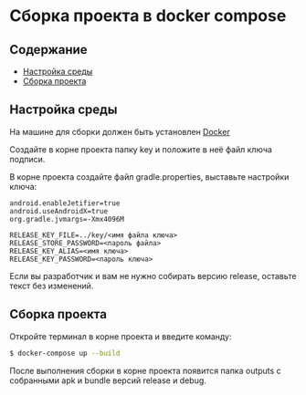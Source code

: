 # Сборка проекта в docker compose

## Содержание
- [Настройка среды](#настройка_среды)
- [Сборка проекта](#сборка_проекта)

## Настройка среды
На машине для сборки должен быть установлен [Docker](https://www.docker.com/)

Создайте в корне проекта папку key и положите в неё файл ключа подписи.

В корне проекта создайте файл gradle.properties, выставьте настройки ключа:
```
android.enableJetifier=true
android.useAndroidX=true
org.gradle.jvmargs=-Xmx4096M

RELEASE_KEY_FILE=../key/<имя файла ключа>
RELEASE_STORE_PASSWORD=<пароль файла>
RELEASE_KEY_ALIAS=<имя ключа>
RELEASE_KEY_PASSWORD=<пароль ключа>
```
Если вы разработчик и вам не нужно собирать версию release, оставьте текст без изменений.

## Сборка проекта

Откройте терминал в корне проекта и введите команду:
```sh
$ docker-compose up --build
```
После выполнения сборки в корне проекта появится папка outputs с собранными apk и bundle версий release и debug.

